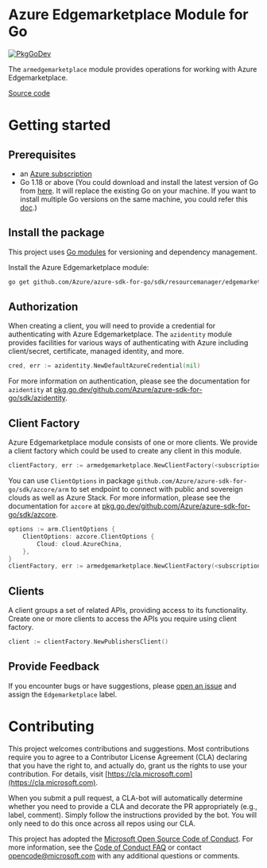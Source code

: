 # Azure Edgemarketplace Module for Go

[![PkgGoDev](https://pkg.go.dev/badge/github.com/Azure/azure-sdk-for-go/sdk/resourcemanager/edgemarketplace/armedgemarketplace)](https://pkg.go.dev/github.com/Azure/azure-sdk-for-go/sdk/resourcemanager/edgemarketplace/armedgemarketplace)

The `armedgemarketplace` module provides operations for working with Azure Edgemarketplace.

[Source code](https://github.com/Azure/azure-sdk-for-go/tree/main/sdk/resourcemanager/edgemarketplace/armedgemarketplace)

# Getting started

## Prerequisites

- an [Azure subscription](https://azure.microsoft.com/free/)
- Go 1.18 or above (You could download and install the latest version of Go from [here](https://go.dev/doc/install). It will replace the existing Go on your machine. If you want to install multiple Go versions on the same machine, you could refer this [doc](https://go.dev/doc/manage-install).)

## Install the package

This project uses [Go modules](https://github.com/golang/go/wiki/Modules) for versioning and dependency management.

Install the Azure Edgemarketplace module:

```sh
go get github.com/Azure/azure-sdk-for-go/sdk/resourcemanager/edgemarketplace/armedgemarketplace
```

## Authorization

When creating a client, you will need to provide a credential for authenticating with Azure Edgemarketplace.  The `azidentity` module provides facilities for various ways of authenticating with Azure including client/secret, certificate, managed identity, and more.

```go
cred, err := azidentity.NewDefaultAzureCredential(nil)
```

For more information on authentication, please see the documentation for `azidentity` at [pkg.go.dev/github.com/Azure/azure-sdk-for-go/sdk/azidentity](https://pkg.go.dev/github.com/Azure/azure-sdk-for-go/sdk/azidentity).

## Client Factory

Azure Edgemarketplace module consists of one or more clients. We provide a client factory which could be used to create any client in this module.

```go
clientFactory, err := armedgemarketplace.NewClientFactory(<subscription ID>, cred, nil)
```

You can use `ClientOptions` in package `github.com/Azure/azure-sdk-for-go/sdk/azcore/arm` to set endpoint to connect with public and sovereign clouds as well as Azure Stack. For more information, please see the documentation for `azcore` at [pkg.go.dev/github.com/Azure/azure-sdk-for-go/sdk/azcore](https://pkg.go.dev/github.com/Azure/azure-sdk-for-go/sdk/azcore).

```go
options := arm.ClientOptions {
    ClientOptions: azcore.ClientOptions {
        Cloud: cloud.AzureChina,
    },
}
clientFactory, err := armedgemarketplace.NewClientFactory(<subscription ID>, cred, &options)
```

## Clients

A client groups a set of related APIs, providing access to its functionality.  Create one or more clients to access the APIs you require using client factory.

```go
client := clientFactory.NewPublishersClient()
```

## Provide Feedback

If you encounter bugs or have suggestions, please
[open an issue](https://github.com/Azure/azure-sdk-for-go/issues) and assign the `Edgemarketplace` label.

# Contributing

This project welcomes contributions and suggestions. Most contributions require
you to agree to a Contributor License Agreement (CLA) declaring that you have
the right to, and actually do, grant us the rights to use your contribution.
For details, visit [https://cla.microsoft.com](https://cla.microsoft.com).

When you submit a pull request, a CLA-bot will automatically determine whether
you need to provide a CLA and decorate the PR appropriately (e.g., label,
comment). Simply follow the instructions provided by the bot. You will only
need to do this once across all repos using our CLA.

This project has adopted the
[Microsoft Open Source Code of Conduct](https://opensource.microsoft.com/codeofconduct/).
For more information, see the
[Code of Conduct FAQ](https://opensource.microsoft.com/codeofconduct/faq/)
or contact [opencode@microsoft.com](mailto:opencode@microsoft.com) with any
additional questions or comments.